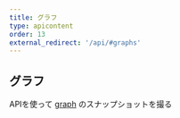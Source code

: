 ```yaml
---
title: グラフ
type: apicontent
order: 13
external_redirect: '/api/#graphs'
---
```

## グラフ
APIを使って [graph][1] のスナップショットを撮る

[1]: /ja/graphing

